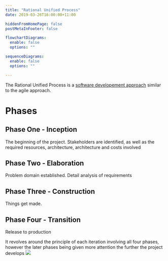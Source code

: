 ```yaml
---
title: "Rational Unified Process"
date: 2019-03-26T16:00:00+11:00

hiddenFromHomePage: false
postMetaInFooter: false

flowchartDiagrams:
  enable: false
  options: ""

sequenceDiagrams: 
  enable: false
  options: ""

---
```


The Rational Unified Process is a [software developement approach]() similar to the agile approach.

# Phases
## Phase One - Inception
The beginning of the project. Stakeholders are identified, as well as the required resources, architecture, architecture and costs involved

## Phase Two - Elaboration
Problem domain established. Detail analysis of requirements

## Phase Three - Construction
Things get made.

## Phase Four - Transition
Release to production

It revolves around the principle of each iteration involving all four phases, however the later phases being given more attention the further the project develops 
![](http://www.ambysoft.com/artwork/lifecycleAgileUP.gif)

